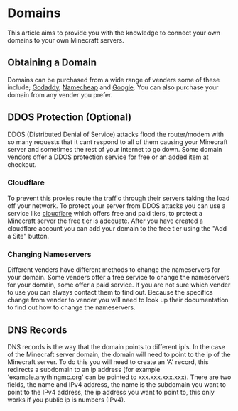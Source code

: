 # Domains

This article aims to provide you with the knowledge to connect your own domains to your own Minecraft servers.

## Obtaining a Domain

Domains can be purchased from a wide range of venders some of these include; [Godaddy](https://godaddy.com), [Namecheap](https://www.namecheap.com) and [Google](https://domains.google/). You can also purchase your domain from any vender you prefer.

## DDOS Protection (Optional)

DDOS (Distributed Denial of Service) attacks flood the router/modem with so many requests that it cant respond to all of them causing your Minecraft server and sometimes the rest of your internet to go down. Some domain vendors offer a DDOS protection service for free or an added item at checkout.

### Cloudflare

To prevent this proxies route the traffic through their servers taking the load off your network. To protect your server from DDOS attacks you can use a service like [cloudflare](https://www.cloudflare.com/) which offers free and paid tiers, to protect a Minecraft server the free tier is adequate. After you have created a cloudflare account you can add your domain to the free tier using the "Add a Site" button.

### Changing Nameservers

Different venders have different methods to change the nameservers for your domain. Some venders offer a free service to change the nameservers for your domain, some offer a paid service. If you are not sure which vender to use you can always contact them to find out. Because the specifics change from vender to vender you will need to look up their documentation to find out how to change the nameservers. 

## DNS Records

DNS records is the way that the domain points to different ip's. In the case of the Minecraft server domain, the domain will need to point to the ip of the Minecraft server. To do this you will need to create an 'A' record, this redirects a subdomain to an ip address (for example 'example.anythingmc.org' can be pointed to xxx.xxx.xxx.xxx). There are two fields, the name and IPv4 address, the name is the subdomain you want to point to the IPv4 address, the ip address you want to point to, this only works if you public ip is numbers (IPv4).